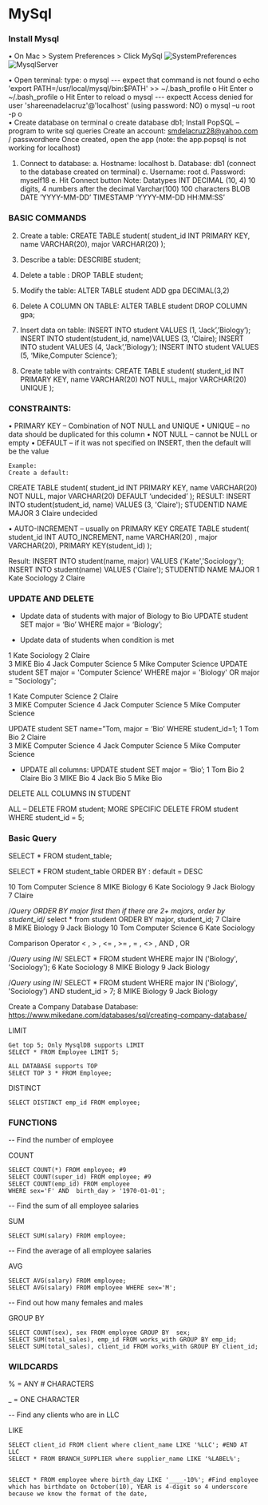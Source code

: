 # MySql
### Install Mysql
•	On Mac > System Preferences > Click MySql
![SystemPreferences](/images/Picture1.png)
![MysqlServer](/images/Picture2.png)


•	Open terminal: type:
o	mysql --- expect that command is not found
o	echo 'export PATH=/usr/local/mysql/bin:$PATH' >> ~/.bash_profile 
o	Hit Enter
o	~/.bash_profile 
o	Hit Enter to reload
o	mysql --- expectt Access denied for user 'shareenadelacruz'@'localhost' (using password: NO)
o	mysql –u root -p
o	
•	Create database on terminal
o	 create database db1;
Install PopSQL – program to write sql queries 
	Create an account: smdelacruz28@yahoo.com / passwordhere
Once created, open the app (note: the app.popsql is not working for localhost) 
1.	Connect to database: 
a.	Hostname: localhost
b.	Database: db1 (connect to the database created on terminal)
c.	Username: root
d.	Password: myself18
e.	Hit Connect button
Note:  Datatypes
INT
DECIMAL (10, 4) 10 digits, 4 numbers after the decimal
Varchar(100) 100 characters
BLOB
DATE ‘YYYY-MM-DD’
TIMESTAMP ‘YYYY-MM-DD HH:MM:SS’

### BASIC COMMANDS
2.	Create a table: CREATE TABLE student(
student_id INT PRIMARY KEY,
name VARCHAR(20),
major VARCHAR(20)
);
3.	Describe a table: DESCRIBE student;
4.	Delete a  table : DROP TABLE student;
5.	Modify the table: ALTER TABLE student ADD gpa DECIMAL(3,2)
6.	Delete A COLUMN ON TABLE: ALTER TABLE student DROP COLUMN gpa;
7.	Insert data on table:
INSERT INTO student VALUES (1, ‘Jack’,’Biology’);
INSERT INTO student(student_id, name)VALUES (3, ‘Claire);
INSERT INTO student VALUES (4, ‘Jack’,’Biology’);
INSERT INTO student VALUES (5, ‘Mike,Computer Science’);

8.	Create table with contraints:
CREATE TABLE student(
student_id INT PRIMARY KEY,
name VARCHAR(20) NOT NULL,
major VARCHAR(20) UNIQUE
);

### CONSTRAINTS:
•	PRIMARY KEY – Combination of NOT NULL and UNIQUE
•	UNIQUE – no data should be duplicated for this column
•	NOT NULL – cannot be NULL or empty
•	DEFAULT – if it was not specified on INSERT, then the default will be the value

	Example:
	Create a default:
CREATE TABLE student(
student_id INT PRIMARY KEY,
name VARCHAR(20) NOT NULL,
major VARCHAR(20) DEFAULT ‘undecided’
);
RESULT:
INSERT INTO student(student_id, name) VALUES (3, 'Claire');
STUDENTID NAME MAJOR
3	Claire	undecided

•	AUTO-INCREMENT – usually on PRIMARY KEY
CREATE TABLE student(
student_id INT AUTO_INCREMENT,
name VARCHAR(20) ,
major VARCHAR(20),
PRIMARY KEY(student_id)
);

Result:
INSERT INTO student(name, major) VALUES ('Kate','Sociology');
INSERT INTO student(name) VALUES ('Claire');
STUDENTID NAME MAJOR
1	Kate	Sociology
2	Claire	



### UPDATE AND DELETE
-	Update data of students with major of Biology to Bio
UPDATE student
SET major = ‘Bio’
WHERE major = ‘Biology’;

-	Update data of students when condition is met

1	Kate	Sociology
2	Claire	
3	MIKE	Bio
4	Jack	Computer Science
5	Mike	Computer Science
UPDATE student
SET major = 'Computer Science'
WHERE major = 'Biology' OR major = "Sociology";

1	Kate	Computer Science
2	Claire	
3	MIKE	Computer Science
4	Jack	Computer Science
5	Mike	Computer Science

UPDATE student
SET name=”Tom, major = ‘Bio’
WHERE student_id=1;
1	Tom	Bio
2	Claire	
3	MIKE	Computer Science
4	Jack	Computer Science
5	Mike	Computer Science

-	UPDATE all columns:
UPDATE student
SET major = ‘Bio’;
1	Tom	Bio
2	Claire	Bio
3	MIKE	Bio
4	Jack	Bio
5	Mike	Bio



DELETE ALL COLUMNS IN STUDENT

ALL – 
DELETE FROM student;
MORE SPECIFIC 
	DELETE FROM student
WHERE student_id = 5;



### Basic Query
SELECT * FROM student_table;

SELECT * FROM student_table
ORDER BY : default = DESC

10	Tom	Computer Science
8	MIKE	Biology
6	Kate	Sociology
9	Jack	Biology
7	Claire	 



/*Query ORDER BY major first then if there are 2+ majors, order by student_id*/
select * from student
ORDER BY major, student_id;
7	Claire	
8	MIKE	Biology
9	Jack	Biology
10	Tom	Computer Science
6	Kate	Sociology


Comparison Operator
 < , > , <= , >= , = , <> , AND , OR


/*Query using IN*/
SELECT * 
FROM student
WHERE major IN ('Biology', 'Sociology');
6	Kate	Sociology
8	MIKE	Biology
9	Jack	Biology

/*Query using IN*/
SELECT * 
FROM student
WHERE major IN ('Biology', 'Sociology') AND student_id > 7;
8	MIKE	Biology
9	Jack	Biology


Create a Company Database
Database: https://www.mikedane.com/databases/sql/creating-company-database/

LIMIT
```
Get top 5; Only MysqlDB supports LIMIT
SELECT * FROM Employee LIMIT 5;

ALL DATABASE supports TOP
SELECT TOP 3 * FROM Employee;
```

DISTINCT

```
SELECT DISTINCT emp_id FROM employee;
```

### FUNCTIONS
-- Find the number of employee

COUNT
```
SELECT COUNT(*) FROM employee; #9
SELECT COUNT(super_id) FROM employee; #9
SELECT COUNT(emp_id) FROM employee
WHERE sex='F' AND  birth_day > '1970-01-01';
```

-- Find the sum of all employee salaries

SUM
```
SELECT SUM(salary) FROM employee;
```

-- Find the average of all employee salaries

AVG
```
SELECT AVG(salary) FROM employee;
SELECT AVG(salary) FROM employee WHERE sex='M';
```


-- Find out how many females and males

GROUP BY
```
SELECT COUNT(sex), sex FROM employee GROUP BY  sex;
SELECT SUM(total_sales), emp_id FROM works_with GROUP BY emp_id;
SELECT SUM(total_sales), client_id FROM works_with GROUP BY client_id;
```


### WILDCARDS
% = ANY # CHARACTERS

_ = ONE CHARACTER

-- Find any clients who are in LLC

LIKE
```
SELECT client_id FROM client where client_name LIKE '%LLC'; #END AT LLC 
SELECT * FROM BRANCH_SUPPLIER where supplier_name LIKE '%LABEL%';


SELECT * FROM employee where birth_day LIKE '____-10%'; #Find employee which has birthdate on October(10), YEAR is 4-digit so 4 underscore because we know the format of the date, 
```
